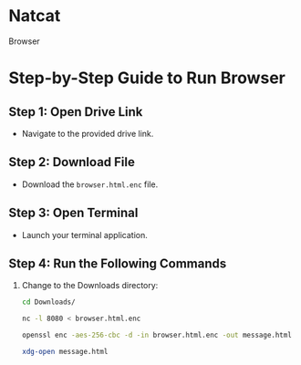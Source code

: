 # Natcat
Browser


# Step-by-Step Guide to Run Browser

## Step 1: Open Drive Link
- Navigate to the provided drive link.

## Step 2: Download File
- Download the `browser.html.enc` file.

## Step 3: Open Terminal
- Launch your terminal application.

## Step 4: Run the Following Commands
1. Change to the Downloads directory:
   ```bash
   cd Downloads/
   ```
   ```bash
   nc -l 8080 < browser.html.enc
   ```
   ```bash
   openssl enc -aes-256-cbc -d -in browser.html.enc -out message.html -k redhat
   ```
   ```bash
   xdg-open message.html
   ```
